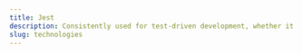 ```yaml
---
title: Jest
description: Consistently used for test-driven development, whether it be for backend unit testing or with front-end headless testing libraries like puppeteer or detox.
slug: technologies
---
```


